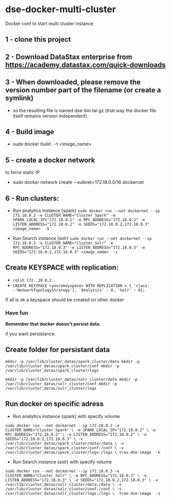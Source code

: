 # dse-docker-multi-cluster
Docker conf to start multi cluster instance

## 1 - clone this project

## 2 - Download DataStax enterprise from https://academy.datastax.com/quick-downloads

## 3 - When downloaded, please remove the version number part of the filename (or create a symlink)
* so the resulting file is named dse-bin.tar.gz (that way the docker file itself remains version independent).

## 4 - Build image
* sudo docker build . -t <image_name>

## 5 - create a docker network
to force static IP
* sudo docker network create --subnet=172.18.0.0/16 dockernet

## 6 - Run clusters:

* Run analytics instance (spark)
`sudo docker run --net dockernet --ip 172.18.0.2 -e CLUSTER_NAME="Cluster_Spark" -e SPARK_LOCAL_IP="172.18.0.2" -e RPC_ADDRESS="172.18.0.2" -e LISTEN_ADDRESS="172.18.0.2" -e SEEDS="172.18.0.2,172.18.0.3" <image_name>  -k`

* Run Search instance (solr)
`sudo docker run --net dockernet --ip 172.18.0.3 -e CLUSTER_NAME="Cluster_Solr" -e RPC_ADDRESS="172.18.0.3" -e LISTEN_ADDRESS="172.18.0.3" -e SEEDS="172.18.0.2,172.18.0.3" <image_name>  -s`

## Create KEYSPACE with replication:

* `cqlsh 172..18.0.2`
* `CREATE KEYSPACE <yourekeyspace> WITH REPLICATION = { 'class' :'NetworkTopologyStrategy'[, 'Analytics' : 0, 'Solr' : 0};`

If all is ok a keyspace should be created on other docker

### Have fun


**Remember that docker doesn't persist data.**

if you want persistance:

## Create folder for persistant data
`mkdir -p /var/lib/cluster_datas/spark_cluster/data
mkdir -p /var/lib/cluster_datas/spark_cluster/conf
mkdir -p /var/lib/cluster_datas/spark_cluster/logs`

`mkdir -p /var/lib/cluster_datas/solr_cluster/data
mkdir -p /var/lib/cluster_datas/solr_cluster/conf
mkdir -p /var/lib/cluster_datas/solr_cluster/logs`

## Run docker on specific adress
* Run analytics instance (spark) with specify volume

`sudo docker run --net dockernet --ip 172.18.0.2 -e CLUSTER_NAME="Cluster_Spark" \
 -e SPARK_LOCAL_IP="172.18.0.2" \
 -e RPC_ADDRESS="172.18.0.2" \
 -e LISTEN_ADDRESS="172.18.0.2" \
 -e SEEDS="172.18.0.2,172.18.0.3" \
 -v /var/lib/cluster_datas/spark_cluster/data:/data \
 -v /var/lib/cluster_datas/spark_cluster/conf:/conf \
 -v /var/lib/cluster_datas/spark_cluster/logs:/logs \
 trax-dse-image  -k`
 
 * Run Search instance (solr) with specify volume
 
 `sudo docker run --net dockernet --ip 172.18.0.3 -e CLUSTER_NAME="Cluster_Solr" \
 -e RPC_ADDRESS="172.18.0.3" \
 -e LISTEN_ADDRESS="172.18.0.3" \
 -e SEEDS="172.18.0.2,172.18.0.3" \
 -v /var/lib/cluster_datas/solr_cluster/data:/data \
 -v /var/lib/cluster_datas/solr_cluster/conf:/conf \
 -v /var/lib/cluster_datas/solr_cluster/logs:/logs \
  trax-dse-image  -s`


